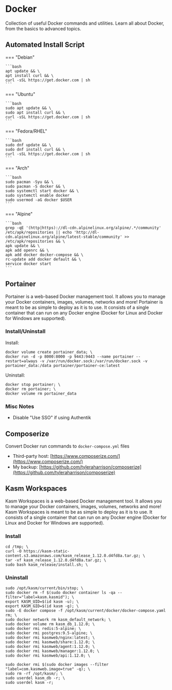 # Docker

Collection of useful Docker commands and utilities. Learn all about Docker, from the basics to advanced topics.

## Automated Install Script

=== "Debian"

    ```bash
    apt update && \
    apt install curl && \
    curl -sSL https://get.docker.com | sh
    ```

=== "Ubuntu"

    ```bash
    sudo apt update && \
    sudo apt install curl && \
    curl -sSL https://get.docker.com | sh
    ```

=== "Fedora/RHEL"

    ```bash
    sudo dnf update && \
    sudo dnf install curl && \
    curl -sSL https://get.docker.com | sh
    ```

=== "Arch"

    ```bash
    sudo pacman -Syu && \
    sudo pacman -S docker && \
    sudo systemctl start docker && \
    sudo systemctl enable docker
    sudo usermod -aG docker $USER
    ```

=== "Alpine"

    ```bash
    grep -qE '(http|https)://dl-cdn.alpinelinux.org/alpine/.*/community' /etc/apk/repositories || echo 'http://dl-cdn.alpinelinux.org/alpine/latest-stable/community' >> /etc/apk/repositories && \
    apk update && \
    apk add openrc && \
    apk add docker docker-compose && \
    rc-update add docker default && \
    service docker start
    ```

## Portainer

Portainer is a web-based Docker management tool. It allows you to manage your Docker containers, images, volumes, networks and more! Portainer is meant to be as simple to deploy as it is to use. It consists of a single container that can run on any Docker engine (Docker for Linux and Docker for Windows are supported).

### Install/Uninstall

Install:

    docker volume create portainer_data; \
    docker run -d -p 8000:8000 -p 9443:9443 --name portainer --restart=always -v /var/run/docker.sock:/var/run/docker.sock -v portainer_data:/data portainer/portainer-ce:latest

Uninstall:

    docker stop portainer; \
    docker rm portainer; \
    docker volume rm portainer_data

### Misc Notes

- Disable "Use SSO" if using Authentik

## Composerize

Convert Docker run commands to `docker-compose.yml` files

- Third-party host: [https://www.composerize.com/](https://www.composerize.com/)
- My backup: [https://github.com/tyleraharrison/composerize](https://github.com/tyleraharrison/composerize)

## Kasm Workspaces

Kasm Workspaces is a web-based Docker management tool. It allows you to manage your Docker containers, images, volumes, networks and more! Kasm Workspaces is meant to be as simple to deploy as it is to use. It consists of a single container that can run on any Docker engine (Docker for Linux and Docker for Windows are supported).

### Install

    cd /tmp; \
    curl -O https://kasm-static-content.s3.amazonaws.com/kasm_release_1.12.0.d4fd8a.tar.gz; \
    tar -xf kasm_release_1.12.0.d4fd8a.tar.gz; \
    sudo bash kasm_release/install.sh; \

### Uninstall

    sudo /opt/kasm/current/bin/stop; \
    sudo docker rm -f $(sudo docker container ls -qa --filter="label=kasm.kasmid"); \
    export KASM_UID=$(id kasm -u); \
    export KASM_GID=$(id kasm -g); \
    sudo -E docker compose -f /opt/kasm/current/docker/docker-compose.yaml rm; \
    sudo docker network rm kasm_default_network; \
    sudo docker volume rm kasm_db_1.12.0; \
    sudo docker rmi redis:5-alpine; \
    sudo docker rmi postgres:9.5-alpine; \
    sudo docker rmi kasmweb/nginx:latest; \
    sudo docker rmi kasmweb/share:1.12.0; \
    sudo docker rmi kasmweb/agent:1.12.0; \
    sudo docker rmi kasmweb/manager:1.12.0; \
    sudo docker rmi kasmweb/api:1.12.0; \

    sudo docker rmi $(sudo docker images --filter "label=com.kasmweb.image=true" -q); \
    sudo rm -rf /opt/kasm/; \
    sudo userdel kasm_db -r; \
    sudo userdel kasm -r;
